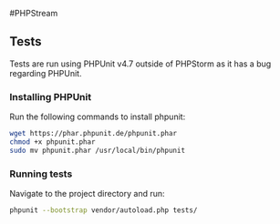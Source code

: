 #PHPStream

## Tests
Tests are run using PHPUnit v4.7 outside of PHPStorm as it has a bug regarding PHPUnit.

### Installing PHPUnit
Run the following commands to install phpunit:

```sh
wget https://phar.phpunit.de/phpunit.phar
chmod +x phpunit.phar
sudo mv phpunit.phar /usr/local/bin/phpunit
```

### Running tests
Navigate to the project directory and run:

```sh
phpunit --bootstrap vendor/autoload.php tests/
```
